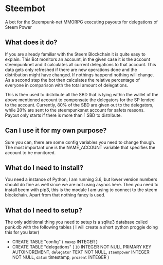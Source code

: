 # Steembot
A bot for the Steempunk-net MMORPG executing payouts for delegations of Steem Power 


## What does it do?
If you are already familiar with the Steem Blockchain it is quite easy to explain. This Bot monitors an account, in the given case it is the account steempunknet and it calculates all current delegations to that account. 
This data gets only refreshed if there are new operations done and the distribution might have changed. If nothings happend nothing will change.
As a second step the bot then calculates the relative percentage of everyone in comparison with the total amount of delegations.

This is then used to distribute all the SBD that is lying within the wallet of the above mentioned account to compensate the delegators for the SP lended to the account.
Currently, 80% of the SBD are given out to the delegators, while 20% are sent to the steempunksnet account for safets reasons.
Payout only starts if there is more than 1 SBD to distribute.


## Can I use it for my own purpose?

Sure you can, there are some config variables you need to change though.
The most important one is the NAME_ACCOUNT variable that specifies the account to be monitored.


## What do I need to install?

You need a instance of Python, I am running 3.6, but lower version numbers should do fine as well since we are not using asyncs here.
Then you need to install beem with pip3, this is the module I am using to connect to the steem blockchain.
Apart from that nothing fancy is used.

## What do I need to setup?

The only additional thing you need to setup is a sqlite3 database called punk.db with the following tables ( I will create a short python proggie doing this for you later)

- CREATE TABLE "config" ( `maxop` INTEGER )
- CREATE TABLE "delegations" ( `ID` INTEGER NOT NULL PRIMARY KEY AUTOINCREMENT, `delegator` TEXT NOT NULL, `steempower` INTEGER NOT NULL, `datum` timestamp, `prozent` INTEGER )
